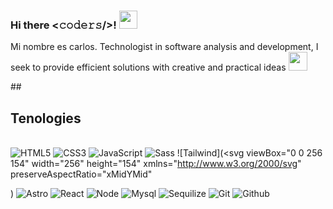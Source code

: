 ### Hi there <𝚌𝚘𝚍𝚎𝚛𝚜/>! <img src="https://github.com/TheDudeThatCode/TheDudeThatCode/blob/master/Assets/Hi.gif" width="29px">

Mi nombre es carlos.
Technologist in software analysis and development, I seek to provide efficient solutions with creative and practical ideas <img src="https://media.giphy.com/media/WUlplcMpOCEmTGBtBW/giphy.gif" width="30">

##<h2>Tenologies</h2> <br/>
![HTML5](https://img.shields.io/badge/-HTML5-%23E44D27?style=flat-square&logo=html5&logoColor=ffffff)
![CSS3](https://img.shields.io/badge/-CSS3-%231572B6?style=flat-square&logo=css3)
![JavaScript](https://img.shields.io/badge/-JavaScript-black?style=flat-square&logo=javascript)
![Sass](https://img.shields.io/badge/-Sass-%23CC6699?style=flat-square&logo=sass&logoColor=ffffff)
![Tailwind](<svg
  viewBox="0 0 256 154"
  width="256"
  height="154"
  xmlns="http://www.w3.org/2000/svg"
  preserveAspectRatio="xMidYMid"
  >
  <defs
    ><linearGradient x1="-2.778%" y1="32%" x2="100%" y2="67.556%" id="gradient">
      <stop stop-color="#2298BD" offset="0%"></stop>
      <stop stop-color="#0ED7B5" offset="100%"></stop>
    </linearGradient></defs>
  <path
    d="M128 0C93.867 0 72.533 17.067 64 51.2 76.8 34.133 91.733 27.733 108.8 32c9.737 2.434 16.697 9.499 24.401 17.318C145.751 62.057 160.275 76.8 192 76.8c34.133 0 55.467-17.067 64-51.2-12.8 17.067-27.733 23.467-44.8 19.2-9.737-2.434-16.697-9.499-24.401-17.318C174.249 14.743 159.725 0 128 0ZM64 76.8C29.867 76.8 8.533 93.867 0 128c12.8-17.067 27.733-23.467 44.8-19.2 9.737 2.434 16.697 9.499 24.401 17.318C81.751 138.857 96.275 153.6 128 153.6c34.133 0 55.467-17.067 64-51.2-12.8 17.067-27.733 23.467-44.8 19.2-9.737-2.434-16.697-9.499-24.401-17.318C110.249 91.543 95.725 76.8 64 76.8Z"
    fill="url(#gradient)"></path></svg>
)
![Astro](https://img.shields.io/badge/-Sass-%23CC6699?style=flat-square&logo=sass&logoColor=ffffff)
![React](https://img.shields.io/badge/-Sass-%23CC6699?style=flat-square&logo=sass&logoColor=ffffff)
![Node](https://img.shields.io/badge/-Sass-%23CC6699?style=flat-square&logo=sass&logoColor=ffffff)
![Mysql](https://img.shields.io/badge/-Sass-%23CC6699?style=flat-square&logo=sass&logoColor=ffffff)
![Sequilize](https://img.shields.io/badge/-Sass-%23CC6699?style=flat-square&logo=sass&logoColor=ffffff)
![Git](https://img.shields.io/badge/-Sass-%23CC6699?style=flat-square&logo=sass&logoColor=ffffff)
![Github](https://img.shields.io/badge/-Sass-%23CC6699?style=flat-square&logo=sass&logoColor=ffffff)


<!--
**cdomdev/cdomdev** is a ✨ _special_ ✨ repository because its `README.md` (this file) appears on your GitHub profile.

Here are some ideas to get you started:

- 🔭 I’m currently working on ...
- 🌱 I’m currently learning ...
- 👯 I’m looking to collaborate on ...
- 🤔 I’m looking for help with ...
- 💬 Ask me about ...
- 📫 How to reach me: ...
- 😄 Pronouns: ...
- ⚡ Fun fact: ...
-->
